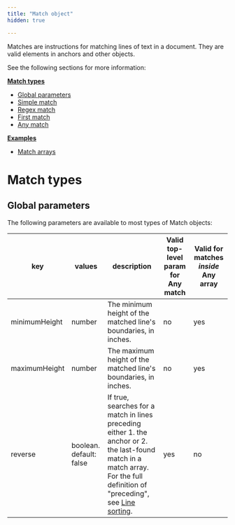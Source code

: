 ```yaml
---
title: "Match object"
hidden: true

---
```



Matches are instructions for matching lines of text in a document. They are valid elements in anchors and other objects. 

See the following sections for more information:

[**Match types**](doc:match#match-types)

- [Global parameters](doc:anchor#global-parameters)
- [Simple match](doc:anchor#simple-match)
- [Regex match](doc:anchor#regex-match)
- [First match](doc:anchor#first-match)
- [Any match](doc:match#any-match)

[**Examples**](doc:match#examples)

- [Match arrays](doc:match#match-arrays) 



Match types
===

Global parameters
----

The following parameters are available to most types of Match objects:


| key           | values                  | description                                                  | Valid top-level param for Any match | Valid for matches *inside* Any array |
| ------------- | ----------------------- | ------------------------------------------------------------ | ----------------------------------- | ------------------------------------ |
| minimumHeight | number                  | The minimum height of the matched line's boundaries, in inches. | no                                  | yes                                  |
| maximumHeight | number                  | The maximum height of the matched line's boundaries, in inches. | no                                  | yes                                  |
| reverse       | boolean. default: false | If true, searches for a match in lines preceding either 1. the anchor or 2. the last-found match in a match array. For the full definition of "preceding", see [Line sorting](doc:lines#line-sorting). | yes                                 | no                                   |





